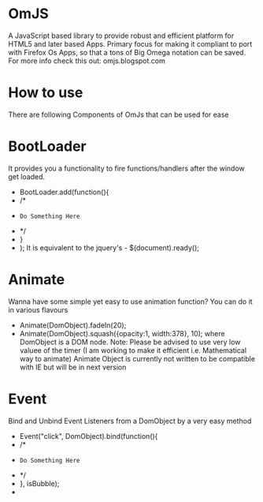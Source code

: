 OmJS
====

A JavaScript based library to provide robust and efficient platform for HTML5 and later based Apps.
Primary focus for making it compliant to port with Firefox Os Apps, so that a tons of Big Omega notation can be saved.
For more info check this out:
omjs.blogspot.com

How to use
==========

There are following Components of OmJs that can be used for ease

BootLoader
==========
It provides you a functionality to fire functions/handlers after the window get loaded.
- BootLoader.add(function(){
-   /*
-     Do Something Here
-   */
- }
- );
  It is equivalent to the jquery's - $(document).ready();

Animate
=======
  Wanna have some simple yet easy to use animation function? You can do it in various flavours
  
- Animate(DomObject).fadeIn(20);
- Animate(DomObject).squash({opacity:1, width:378}, 10);
  where DomObject is a DOM node.
  Note: Please be advised to use very low valuee of the timer (I am working to make it efficient i.e. Mathematical way to animate)
        Animate Object is currently not written to be compatible with IE but will be in next version

Event
=====
Bind and Unbind Event Listeners from a DomObject by a very easy method
- Event("click", DomObject).bind(function(){
-   /*
-     Do Something Here
-   */
- }, isBubble);
- 
